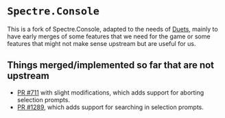 # `Spectre.Console`

This is a fork of Spectre.Console, adapted to the needs of [Duets](https://github.com/sleepyfran/duets), mainly to have early merges of some features that we need for the game or some features that might not make sense upstream but are useful for us.

## Things merged/implemented so far that are not upstream

-   [PR #711](https://github.com/spectreconsole/spectre.console/pull/711) with slight modifications, which adds support for aborting selection prompts.
-   [PR #1289](https://github.com/spectreconsole/spectre.console/pull/1289), which adds support for searching in selection prompts.
